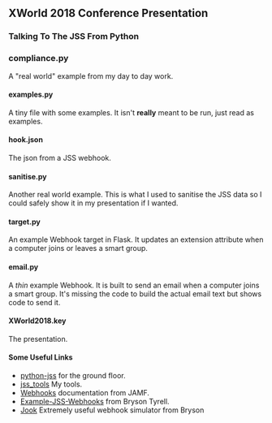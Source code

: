 ## XWorld 2018 Conference Presentation

### Talking To The JSS From Python

### compliance.py

A "real world" example from my day to day work.

#### examples.py

A tiny file with some examples. It isn't **really** meant to be run, just read as examples.

#### hook.json

The json from a JSS webhook.

#### sanitise.py

Another real world example. This is what I used to sanitise the JSS data so I could safely show it in my presentation if I wanted.

#### target.py

An example Webhook target in Flask. It updates an extension attribute when
a computer joins or leaves a smart group.

#### email.py

A _thin_ example Webhook. It is built to send an email when a computer joins
a smart group. It's missing the code to build the actual email text but shows code to send it.

#### XWorld2018.key

The presentation.

#### Some Useful Links

- [python-jss](https://github.com/jssimporter/python-jss) for the ground floor.
- [jss_tools](https://github.com/Honestpuck/jss_tools) My tools.
- [Webhooks](http://developer.jamf.com/webhooks) documentation from JAMF.
- [Example-JSS-Webhooks](https://github.com/brysontyrrell/Example-JSS-Webhooks) from Bryson Tyrell.
- [Jook](https://github.com/brysontyrrell/Jook) Extremely useful webhook simulator from Bryson
